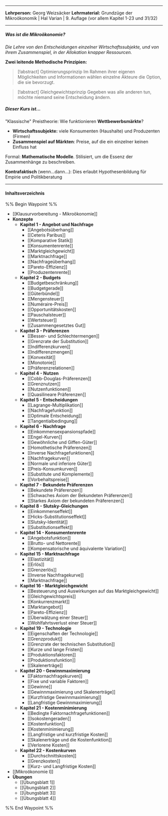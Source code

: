 ***
**Lehrperson:** Georg Weizsäcker
**Lehrmaterial:** Grundzüge der Mikroökonomik | Hal Varian | 9. Auflage (vor allem Kapitel 1-23 und 31/32)
***
##### Was ist die Mikroökonomie?
*Die Lehre von den Entscheidungen einzelner Wirtschaftssubjekte, und von ihrem Zusammenspiel, in der Allokation knapper Ressourcen.*

**Zwei leitende Methodische Prinzipien:**

> [!abstract] Optimierungsprinzip 
> Im Rahmen ihrer eigenen Möglichkeiten und Informationen wählen einzelne Akteure die Option, die sie bevorzugt.

 > [!abstract] Gleichgewichtsprinzip 
> Gegeben was alle anderen tun, möchte niemand seine Entscheidung ändern.

##### Dieser Kurs ist...
"Klassische" Preistheorie: Wie funktionieren **Wettbewerbsmärkte**?
- **Wirtschaftssubjekte:** viele Konsumenten (Haushalte) und Produzenten (Firmen)
- **Zusammenspiel auf Märkten**: Preise, auf die ein einzelner keinen Einfluss hat

Formal: **Mathematische Modelle**. Stilisiert, um die Essenz der Zusammenhänge zu beschreiben.

**Kontrafaktisch** (wenn...dann...): Dies erlaubt Hypothesenbildung für Empirie und Politikberatung

***
#### Inhaltsverzeichnis

%% Begin Waypoint %%
- [[Klausurvorbereitung - Mikroökonomie]]
- **Konzepte**
	- **Kapitel 1 - Angebot und Nachfrage**
		- [[Angebotsüberhang]]
		- [[Ceteris Paribus]]
		- [[Komparative Statik]]
		- [[Konsumentenrente]]
		- [[Marktgleichgewicht]]
		- [[Marktnachfrage]]
		- [[Nachfrageüberhang]]
		- [[Pareto-Effizienz]]
		- [[Produzentenrente]]
	- **Kapitel 2 - Budgets**
		- [[Budgetbeschränkung]]
		- [[Budgetgerade]]
		- [[Güterbündel]]
		- [[Mengensteuer]]
		- [[Numéraire-Preis]]
		- [[Opportunitätskosten]]
		- [[Pauschalsteuer]]
		- [[Wertsteuer]]
		- [[Zusammengesetztes Gut]]
	- **Kapitel 3 - Präferenzen**
		- [[Besser- und Schlechtermengen]]
		- [[Grenzrate der Substitution]]
		- [[Indifferenzkurven]]
		- [[Indifferenzmengen]]
		- [[Konvexität]]
		- [[Monotonie]]
		- [[Präferenzrelationen]]
	- **Kapitel 4 - Nutzen**
		- [[Cobb-Douglas-Präferenzen]]
		- [[Grenznutzen]]
		- [[Nutzenfunktionen]]
		- [[Quasilineare Präferenzen]]
	- **Kapitel 5 - Entscheidungen**
		- [[Lagrange-Multiplikation]]
		- [[Nachfragefunktion]]
		- [[Optimale Entscheidung]]
		- [[Tangentialbedingung]]
	- **Kapitel 6 - Nachfrage**
		- [[Einkommensexpansionspfade]]
		- [[Engel-Kurven]]
		- [[Gewöhnliche und Giffen-Güter]]
		- [[Homothetische Präferenzen]]
		- [[Inverse Nachfragefunktionen]]
		- [[Nachfragekurven]]
		- [[Normale und inferiore Güter]]
		- [[Preis-Konsumkurven]]
		- [[Substitute und Komplemente]]
		- [[Vorbehaltspreise]]
	- **Kapitel 7 - Bekundete Präferenzen**
		- [[Bekundete Präferenzen]]
		- [[Schwaches Axiom der Bekundeten Präferenzen]]
		- [[Starkes Axiom der bekundeten Präferenzen]]
	- **Kapitel 8 - Slutsky-Gleichungen**
		- [[Einkommenseffekt]]
		- [[Hicks-Substitutionseffekt]]
		- [[Slutsky-Identität]]
		- [[Substitutionseffekt]]
	- **Kapitel 14 - Konsumentenrente**
		- [[Angebotsfunktion]]
		- [[Brutto- und Nettorente]]
		- [[Kompensatorische und äquivalente Variation]]
	- **Kapitel 15 - Marktnachfrage**
		- [[Elastizität]]
		- [[Erlös]]
		- [[Grenzerlös]]
		- [[Inverse Nachfragekurve]]
		- [[Marktnachfrage]]
	- **Kapitel 16 - Marktgleichgewicht**
		- [[Besteuerung und Auswirkungen auf das Marktgleichgewicht]]
		- [[Gleichgewichtspreis]]
		- [[Konkurrenzmarkt]]
		- [[Marktangebot]]
		- [[Pareto-Effizienz]]
		- [[Überwälzung einer Steuer]]
		- [[Wohlfahrtsverlust einer Steuer]]
	- **Kapitel 19 - Technologie**
		- [[Eigenschaften der Technologie]]
		- [[Grenzprodukt]]
		- [[Grenzrate der technischen Substitution]]
		- [[Kurze und lange Fristen]]
		- [[Produktionsfaktoren]]
		- [[Produktionsfunktion]]
		- [[Skalenerträge]]
	- **Kapitel 20 - Gewinnmaximierung**
		- [[Faktornachfragekurven]]
		- [[Fixe und variable Faktoren]]
		- [[Gewinne]]
		- [[Gewinnmaximierung und Skalenerträge]]
		- [[Kurzfristige Gewinnmaximierung]]
		- [[Langfristige Gewinnmaximierung]]
	- **Kapitel 21 - Kostenminimierung**
		- [[Bedingte Faktornachfragefunktionen]]
		- [[Isokostengeraden]]
		- [[Kostenfunktion]]
		- [[Kostenminimierung]]
		- [[Langfristige und kurzfristige Kosten]]
		- [[Skalenerträge und die Kostenfunktion]]
		- [[Verlorene Kosten]]
	- **Kapitel 22 - Kostenkurven**
		- [[Durchschnittskosten]]
		- [[Grenzkosten]]
		- [[Kurz- und Langfristige Kosten]]
- [[Mikroökonomie I]]
- **Übungen**
	- [[Übungsblatt 1]]
	- [[Übungsblatt 2]]
	- [[Übungsblatt 3]]
	- [[Übungsblatt 4]]

%% End Waypoint %%
